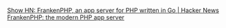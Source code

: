 
[Show HN: FrankenPHP, an app server for PHP written in Go | Hacker News](https://news.ycombinator.com/item?id=33205282)
[FrankenPHP: the modern PHP app server](https://frankenphp.dev/)
